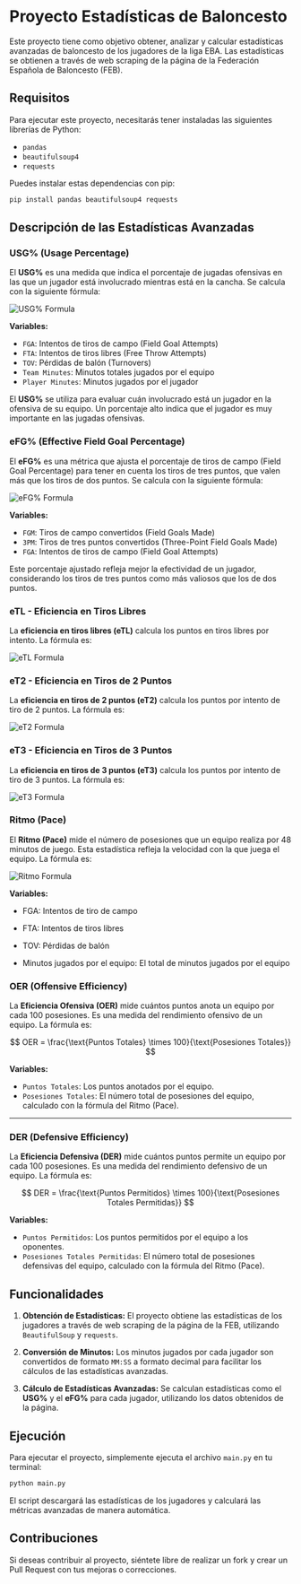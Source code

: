 
# Proyecto Estadísticas de Baloncesto

Este proyecto tiene como objetivo obtener, analizar y calcular estadísticas avanzadas de baloncesto de los jugadores de la liga EBA. Las estadísticas se obtienen a través de web scraping de la página de la Federación Española de Baloncesto (FEB). 

## Requisitos

Para ejecutar este proyecto, necesitarás tener instaladas las siguientes librerías de Python:

- `pandas`
- `beautifulsoup4`
- `requests`

Puedes instalar estas dependencias con pip:

```bash
pip install pandas beautifulsoup4 requests
```

## Descripción de las Estadísticas Avanzadas

### USG% (Usage Percentage)

El **USG%** es una medida que indica el porcentaje de jugadas ofensivas en las que un jugador está involucrado mientras está en la cancha. Se calcula con la siguiente fórmula:

<picture>
  <source media="(prefers-color-scheme: dark)" srcset="https://latex.codecogs.com/svg.latex?\color{white}USG\%=100\times\frac{(FGA+0.44\times{FTA}+TOV)\times(\text{Team\;Minutes}/5)}{(\text{Player\;Minutes})\times(\text{Team\;FGA}+0.44\times\text{Team\;FTA}+\text{Team\;TOV})}">
  <source media="(prefers-color-scheme: light)" srcset="https://latex.codecogs.com/svg.latex?USG\%=100\times\frac{(FGA+0.44\times{FTA}+TOV)\times(\text{Team\;Minutes}/5)}{(\text{Player\;Minutes})\times(\text{Team\;FGA}+0.44\times\text{Team\;FTA}+\text{Team\;TOV})}">
  <img alt="USG% Formula" src="https://latex.codecogs.com/svg.latex?USG\%=100\times\frac{(FGA+0.44\times{FTA}+TOV)\times(\text{Team\;Minutes}/5)}{(\text{Player\;Minutes})\times(\text{Team\;FGA}+0.44\times\text{Team\;FTA}+\text{Team\;TOV})}">
</picture>

**Variables:**

- `FGA`: Intentos de tiros de campo (Field Goal Attempts)
- `FTA`: Intentos de tiros libres (Free Throw Attempts)
- `TOV`: Pérdidas de balón (Turnovers)
- `Team Minutes`: Minutos totales jugados por el equipo
- `Player Minutes`: Minutos jugados por el jugador

El **USG%** se utiliza para evaluar cuán involucrado está un jugador en la ofensiva de su equipo. Un porcentaje alto indica que el jugador es muy importante en las jugadas ofensivas.

### eFG% (Effective Field Goal Percentage)

El **eFG%** es una métrica que ajusta el porcentaje de tiros de campo (Field Goal Percentage) para tener en cuenta los tiros de tres puntos, que valen más que los tiros de dos puntos. Se calcula con la siguiente fórmula:

<picture>
  <source media="(prefers-color-scheme: dark)" srcset="https://latex.codecogs.com/svg.latex?\color{white}eFG\%=\frac{FGM+0.5\times{3PM}}{FGA}">
  <source media="(prefers-color-scheme: light)" srcset="https://latex.codecogs.com/svg.latex?eFG\%=\frac{FGM+0.5\times{3PM}}{FGA}">
  <img alt="eFG% Formula" src="https://latex.codecogs.com/svg.latex?eFG\%=\frac{FGM+0.5\times{3PM}}{FGA}">
</picture>

**Variables:**

- `FGM`: Tiros de campo convertidos (Field Goals Made)
- `3PM`: Tiros de tres puntos convertidos (Three-Point Field Goals Made)
- `FGA`: Intentos de tiros de campo (Field Goal Attempts)

Este porcentaje ajustado refleja mejor la efectividad de un jugador, considerando los tiros de tres puntos como más valiosos que los de dos puntos.

### eTL - Eficiencia en Tiros Libres

La **eficiencia en tiros libres (eTL)** calcula los puntos en tiros libres por intento. La fórmula es:

<picture>
  <source media="(prefers-color-scheme: dark)" srcset="https://latex.codecogs.com/svg.latex?\color{white}eTL=\frac{\text{Tiros\;Libres\;Convertidos}}{\text{Total\;Tiros\;Libres\;Intentados}}">
  <source media="(prefers-color-scheme: light)" srcset="https://latex.codecogs.com/svg.latex?eTL=\frac{\text{Tiros\;Libres\;Convertidos}}{\text{Total\;Tiros\;Libres\;Intentados}}">
  <img alt="eTL Formula" src="https://latex.codecogs.com/svg.latex?eTL=\frac{\text{Tiros\;Libres\;Convertidos}}{\text{Total\;Tiros\;Libres\;Intentados}}">
</picture>



### eT2 - Eficiencia en Tiros de 2 Puntos

La **eficiencia en tiros de 2 puntos (eT2)** calcula los puntos por intento de tiro de 2 puntos. La fórmula es:

<picture>
  <source media="(prefers-color-scheme: dark)" srcset="https://latex.codecogs.com/svg.latex?\color{white}eT2=\frac{\text{Tiros\;de\;2\;Convertidos}\times{2}}{\text{Total\;Tiros\;de\;2\;Intentados}}">
  <source media="(prefers-color-scheme: light)" srcset="https://latex.codecogs.com/svg.latex?eT2=\frac{\text{Tiros\;de\;2\;Convertidos}\times{2}}{\text{Total\;Tiros\;de\;2\;Intentados}}">
  <img alt="eT2 Formula" src="https://latex.codecogs.com/svg.latex?eT2=\frac{\text{Tiros\;de\;2\;Convertidos}\times{2}}{\text{Total\;Tiros\;de\;2\;Intentados}}">
</picture>



### eT3 - Eficiencia en Tiros de 3 Puntos

La **eficiencia en tiros de 3 puntos (eT3)** calcula los puntos por intento de tiro de 3 puntos. La fórmula es:

<picture>
  <source media="(prefers-color-scheme: dark)" srcset="https://latex.codecogs.com/svg.latex?\color{white}eT3=\frac{\text{Tiros\;de\;3\;Convertidos}\times{3}}{\text{Total\;Tiros\;de\;3\;Intentados}}">
  <source media="(prefers-color-scheme: light)" srcset="https://latex.codecogs.com/svg.latex?eT3=\frac{\text{Tiros\;de\;3\;Convertidos}\times{3}}{\text{Total\;Tiros\;de\;3\;Intentados}}">
  <img alt="eT3 Formula" src="https://latex.codecogs.com/svg.latex?eT3=\frac{\text{Tiros\;de\;3\;Convertidos}\times{3}}{\text{Total\;Tiros\;de\;3\;Intentados}}">
</picture>

### Ritmo (Pace)

El **Ritmo (Pace)** mide el número de posesiones que un equipo realiza por 48 minutos de juego. Esta estadística refleja la velocidad con la que juega el equipo. La fórmula es:

<picture> <source media="(prefers-color-scheme: dark)" srcset="https://latex.codecogs.com/svg.latex?\color{white}Ritmo=\frac{(FGA+0.44\times{FTA}+TOV)\times100}{\text{Minutos\;jugados\;por\;el\;equipo}}"> <source media="(prefers-color-scheme: light)" srcset="https://latex.codecogs.com/svg.latex?Ritmo=\frac{(FGA+0.44\times{FTA}+TOV)\times100}{\text{Minutos\;jugados\;por\;el\;equipo}}"> <img alt="Ritmo Formula" src="https://latex.codecogs.com/svg.latex?Ritmo=\frac{(FGA+0.44\times{FTA}+TOV)\times100}{\text{Minutos\;jugados\;por\;el\;equipo}}"> </picture>

**Variables:**
- FGA: Intentos de tiro de campo

- FTA: Intentos de tiros libres

- TOV: Pérdidas de balón

- Minutos jugados por el equipo: El total de minutos jugados por el equipo

### OER (Offensive Efficiency)

La **Eficiencia Ofensiva (OER)** mide cuántos puntos anota un equipo por cada 100 posesiones. Es una medida del rendimiento ofensivo de un equipo. La fórmula es:

$$
OER = \frac{\text{Puntos Totales} \times 100}{\text{Posesiones Totales}}
$$

**Variables:**

- `Puntos Totales`: Los puntos anotados por el equipo.
- `Posesiones Totales`: El número total de posesiones del equipo, calculado con la fórmula del Ritmo (Pace).

---

### DER (Defensive Efficiency)

La **Eficiencia Defensiva (DER)** mide cuántos puntos permite un equipo por cada 100 posesiones. Es una medida del rendimiento defensivo de un equipo. La fórmula es:

$$
DER = \frac{\text{Puntos Permitidos} \times 100}{\text{Posesiones Totales Permitidas}}
$$

**Variables:**

- `Puntos Permitidos`: Los puntos permitidos por el equipo a los oponentes.
- `Posesiones Totales Permitidas`: El número total de posesiones defensivas del equipo, calculado con la fórmula del Ritmo (Pace).






## Funcionalidades

1. **Obtención de Estadísticas:**
   El proyecto obtiene las estadísticas de los jugadores a través de web scraping de la página de la FEB, utilizando `BeautifulSoup` y `requests`.

2. **Conversión de Minutos:**
   Los minutos jugados por cada jugador son convertidos de formato `MM:SS` a formato decimal para facilitar los cálculos de las estadísticas avanzadas.

3. **Cálculo de Estadísticas Avanzadas:**
   Se calculan estadísticas como el **USG%** y el **eFG%** para cada jugador, utilizando los datos obtenidos de la página.

## Ejecución

Para ejecutar el proyecto, simplemente ejecuta el archivo `main.py` en tu terminal:

```bash
python main.py
```

El script descargará las estadísticas de los jugadores y calculará las métricas avanzadas de manera automática.

## Contribuciones

Si deseas contribuir al proyecto, siéntete libre de realizar un fork y crear un Pull Request con tus mejoras o correcciones.

